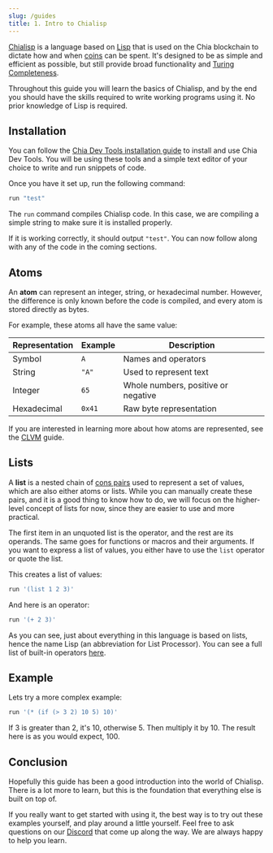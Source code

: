```yaml
---
slug: /guides
title: 1. Intro to Chialisp
---
```


[Chialisp](https://chialisp.com) is a language based on [Lisp](https://en.wikipedia.org/wiki/Lisp_(programming_language)) that is used on the Chia blockchain to dictate how and when [coins](/coin-set-intro) can be spent. It's designed to be as simple and efficient as possible, but still provide broad functionality and [Turing Completeness](https://en.wikipedia.org/wiki/Turing_completeness).

Throughout this guide you will learn the basics of Chialisp, and by the end you should have the skills required to write working programs using it. No prior knowledge of Lisp is required.

## Installation

You can follow the [Chia Dev Tools installation guide](https://github.com/Chia-Network/chia-dev-tools/#install) to install and use Chia Dev Tools. You will be using these tools and a simple text editor of your choice to write and run snippets of code.

Once you have it set up, run the following command:

```bash
run "test"
```

The `run` command compiles Chialisp code. In this case, we are compiling a simple string to make sure it is installed properly.

If it is working correctly, it should output `"test"`. You can now follow along with any of the code in the coming sections.

## Atoms

An **atom** can represent an integer, string, or hexadecimal number. However, the difference is only known before the code is compiled, and every atom is stored directly as bytes.

For example, these atoms all have the same value:

| Representation | Example | Description                         |
| -------------- | ------- | ----------------------------------- |
| Symbol         | `A`     | Names and operators                 |
| String         | `"A"`   | Used to represent text              |
| Integer        | `65`    | Whole numbers, positive or negative |
| Hexadecimal    | `0x41`  | Raw byte representation             |

If you are interested in learning more about how atoms are represented, see the [CLVM](https://chialisp.com/clvm) guide.

## Lists

A **list** is a nested chain of [cons pairs](https://en.wikipedia.org/wiki/Cons) used to represent a set of values, which are also either atoms or lists. While you can manually create these pairs, and it is a good thing to know how to do, we will focus on the higher-level concept of lists for now, since they are easier to use and more practical.

The first item in an unquoted list is the operator, and the rest are its operands. The same goes for functions or macros and their arguments. If you want to express a list of values, you either have to use the `list` operator or quote the list.

This creates a list of values:

```bash
run '(list 1 2 3)'
```

And here is an operator:

```bash
run '(+ 2 3)'
```

As you can see, just about everything in this language is based on lists, hence the name Lisp (an abbreviation for List Processor). You can see a full list of built-in operators [here](https://chialisp.com/operators).

## Example

Lets try a more complex example:

```bash
run '(* (if (> 3 2) 10 5) 10)'
```

If 3 is greater than 2, it's 10, otherwise 5. Then multiply it by 10. The result here is as you would expect, 100.

## Conclusion

Hopefully this guide has been a good introduction into the world of Chialisp. There is a lot more to learn, but this is the foundation that everything else is built on top of.

If you really want to get started with using it, the best way is to try out these examples yourself, and play around a little yourself. Feel free to ask questions on our [Discord](https://discord.gg/chia) that come up along the way. We are always happy to help you learn.
